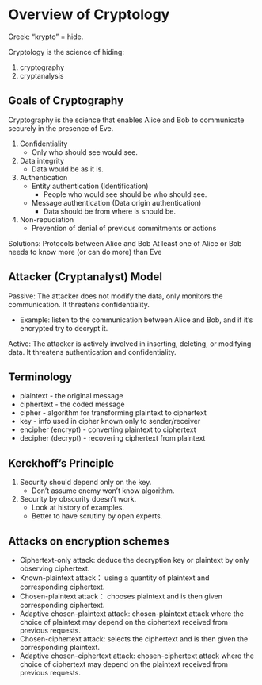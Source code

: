 # Overview of Cryptology

Greek: “krypto” = hide.

Cryptology is the science of hiding:

1. cryptography
2. cryptanalysis

## Goals of Cryptography 

Cryptography is the science that enables Alice and Bob to communicate securely in the presence of Eve.

1. Confidentiality
   * Only who should see would see.
2. Data integrity
   * Data would be as it is.
3. Authentication
   * Entity authentication \(Identification\) 
     * People who would see should be who should see.
   * Message authentication \(Data origin authentication\)
     * Data should be from where is should be.
4. Non-repudiation
   * Prevention of denial of previous commitments or actions 

Solutions: Protocols between Alice and Bob At least one of Alice or Bob needs to know more \(or can do more\) than Eve

## Attacker \(Cryptanalyst\) Model

Passive: The attacker does not modify the data, only monitors the communication. It threatens confidentiality.

* Example: listen to the communication between Alice and Bob, and if it’s encrypted try to decrypt it. 

Active: The attacker is actively involved in inserting, deleting, or modifying data. It threatens authentication and confidentiality.

## Terminology

* plaintext - the original message
* ciphertext - the coded message
* cipher - algorithm for transforming plaintext to ciphertext
* key - info used in cipher known only to sender/receiver
* encipher \(encrypt\) - converting plaintext to ciphertext
* decipher \(decrypt\) - recovering ciphertext from plaintext

## Kerckhoff’s Principle

1. Security should depend only on the key.
   * Don’t assume enemy won’t know algorithm.
2. Security by obscurity doesn’t work.
   * Look at history of examples.
   * Better to have scrutiny by open experts.

## Attacks on encryption schemes 

* Ciphertext-only attack: deduce the decryption key or plaintext by only observing ciphertext. 
* Known-plaintext attack： using a quantity of plaintext and corresponding ciphertext. 
* Chosen-plaintext attack： chooses plaintext and is then given corresponding ciphertext. 
* Adaptive chosen-plaintext attack: chosen-plaintext attack where the choice of plaintext may depend on the ciphertext received from previous requests. 
* Chosen-ciphertext attack: selects the ciphertext and is then given the corresponding plaintext. 
* Adaptive chosen-ciphertext attack: chosen-ciphertext attack where the choice of ciphertext may depend on the plaintext received from previous requests.

